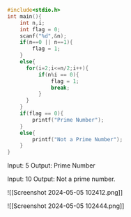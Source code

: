 ```c
#include<stdio.h>
int main(){
    int n,i;
    int flag = 0;
    scanf("%d",&n);
    if(n==0 || n==1){
        flag = 1;
    }
    else{
      for(i=2;i<=n/2;i++){
          if(n%i == 0){
              flag = 1;
              break;
          }
      }
    }
    if(flag == 0){
        printf("Prime Number");
    }
    else{
        printf("Not a Prime Number");
    }
}
```


Input: 5
Output: Prime Number

Input: 10
Output: Not a prime number.

![[Screenshot 2024-05-05 102412.png]]

![[Screenshot 2024-05-05 102444.png]]